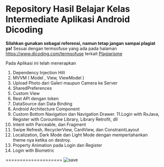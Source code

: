 # Repository Hasil Belajar Kelas Intermediate Aplikasi Android Dicoding
**Silahkan gunakan sebagai referensi, namun tetap jangan sampai plagiat ya!**
Sesuai dengan termsofuse yang ada pada halaman https://www.dicoding.com/termsofuse terkait <a href='https://www.dicoding.com/blog/plagiarisme/'>Plagiarisme</a>

Pada Aplikasi ini telah menerapkan
1. Dependency Injection Hilt
2. MVVM ( Model , View, ViewModel )
3. Upload Photo dari Galeri maupun Camera ke Server
4. SharedPreferences
5. Custom View 
6. Rest API dengan token 
7. DataSource dan Data Binding 
8. Android Architecture Component
9. Custom Bottom Navigation dan Navigation Drawer.
11.Login with RxJava, Register with Corountine Library, Library Retrofit, dll
12. Intent with Parceable, dan Fragment 
13. Swipe Refresh, RecyclerView, CardView, dan ConstraintLayout
14. Localization, Dark Mode dan Light Mode dengan mempertahankan theme nya ketika on destroy. 
15. Property Animation pada Login dan Register
16. Login with Biometric


====================
![save](https://user-images.githubusercontent.com/43689759/210289445-b068f32a-eac6-4246-b0ca-6363aadc4d7f.png)
